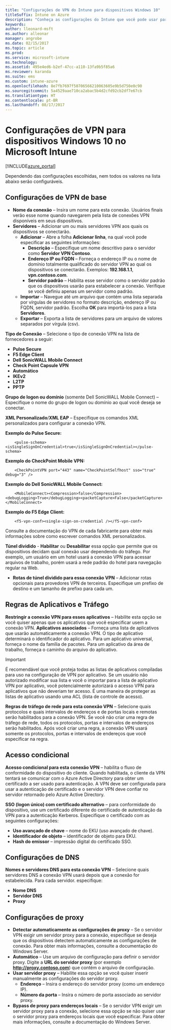 ```yaml
---
title: "Configurações de VPN do Intune para dispositivos Windows 10"
titleSuffix: Intune on Azure
description: "Conheça as configurações do Intune que você pode usar para configurar as conexões VPN em dispositivos Windows 10."
keywords: 
author: lleonard-msft
ms.author: alleonar
manager: angrobe
ms.date: 02/15/2017
ms.topic: article
ms.prod: 
ms.service: microsoft-intune
ms.technology: 
ms.assetid: 495e4ed6-b2ef-47cc-a110-13fa9b5f85a6
ms.reviewer: karanda
ms.suite: ems
ms.custom: intune-azure
ms.openlocfilehash: 8e7fb7697f50706566210063605e9b5d750e0c90
ms.sourcegitcommit: 5a4529aae710ca2abac5b4d2cfd92cb2df7e67cb
ms.translationtype: HT
ms.contentlocale: pt-BR
ms.lasthandoff: 08/17/2017
---
```

# <a name="vpn-settings-for-windows-10-devices-in-microsoft-intune"></a>Configurações de VPN para dispositivos Windows 10 no Microsoft Intune

[!INCLUDE[azure_portal](./includes/azure_portal.md)]

Dependendo das configurações escolhidas, nem todos os valores na lista abaixo serão configuráveis.


## <a name="base-vpn-settings"></a>Configurações de VPN de base


- **Nome da conexão** – Insira um nome para esta conexão. Usuários finais verão esse nome quando navegarem pela lista de conexões VPN disponíveis em seus dispositivos.
- **Servidores** – Adicionar um ou mais servidores VPN aos quais os dispositivos se conectarão.
    - **Adicionar** – Abre a folha **Adicionar linha**, na qual você pode especificar as seguintes informações:
        - **Descrição** – Especifique um nome descritivo para o servidor como **Servidor VPN Contoso**.
        - **Endereço IP ou FQDN** – Forneça o endereço IP ou o nome de domínio totalmente qualificado do servidor VPN ao qual os dispositivos se conectarão. Exemplos: **192.168.1.1**, **vpn.contoso.com**.
        - **Servidor padrão** – Habilita esse servidor como o servidor padrão que os dispositivos usarão para estabelecer a conexão. Verifique se você definiu apenas um servidor como padrão.
    - **Importar** – Navegue até um arquivo que contém uma lista separada por vírgulas de servidores no formato descrição, endereço IP ou FQDN, servidor padrão. Escolha **OK** para importá-los para a lista **Servidores**.
    - **Exportar** – Exporta a lista de servidores para um arquivo de valores separados por vírgula (csv).

**Tipo de Conexão** – Selecione o tipo de conexão VPN na lista de fornecedores a seguir:
- **Pulse Secure**
- **F5 Edge Client**
- **Dell SonicWALL Mobile Connect**
- **Check Point Capsule VPN**
- **Automático**
- **IKEv2**
- **L2TP**
- **PPTP**

**Grupo de logon ou domínio** (somente Dell SonicWALL Mobile Connect) – Especifique o nome do grupo de logon ou domínio ao qual você deseja se conectar.

**XML Personalizado**/**XML EAP** – Especifique os comandos XML personalizados para configurar a conexão VPN.

**Exemplo do Pulse Secure:**

```
    <pulse-schema><isSingleSignOnCredential>true</isSingleSignOnCredential></pulse-schema>
```

**Exemplo do CheckPoint Mobile VPN:**

```
    <CheckPointVPN port="443" name="CheckPointSelfhost" sso="true" debug="3" />
```

**Exemplo do Dell SonicWALL Mobile Connect:**

```
    <MobileConnect><Compression>false</Compression><debugLogging>True</debugLogging><packetCapture>False</packetCapture></MobileConnect>
```

**Exemplo do F5 Edge Client:**

```
    <f5-vpn-conf><single-sign-on-credential /></f5-vpn-conf>
```

Consulte a documentação do VPN de cada fabricante para obter mais informações sobre como escrever comandos XML personalizados.

**Túnel dividido** - **Habilitar** ou **Desabilitar** essa opção que permite que os dispositivos decidam qual conexão usar dependendo do tráfego. Por exemplo, um usuário em um hotel usará a conexão VPN para acessar arquivos de trabalho, porém usará a rede padrão do hotel para navegação regular na Web.
- **Rotas de túnel dividido para essa conexão VPN** – Adicionar rotas opcionais para provedores VPN de terceiros. Especifique um prefixo de destino e um tamanho de prefixo para cada um.

## <a name="apps-and-traffic-rules"></a>Regras de Aplicativos e Tráfego

**Restringir a conexão VPN para esses aplicativos** – Habilite esta opção se você quiser apenas que os aplicativos que você especificar usem a conexão VPN.
**Aplicativos associados** – Forneça uma lista de aplicativos que usarão automaticamente a conexão VPN. O tipo de aplicativo determinará o identificador do aplicativo. Para um aplicativo universal, forneça o nome da família de pacotes. Para um aplicativo da área de trabalho, forneça o caminho do arquivo do aplicativo.

>[!IMPORTANT]
>É recomendável que você proteja todas as listas de aplicativos compiladas para uso na configuração de VPN por aplicativo. Se um usuário não autorizado modificar sua lista e você o importar para a lista de aplicativo VPN por aplicativo, você potencialmente autorizará o acesso VPN para aplicativos que não deveriam ter acesso. É uma maneira de proteger as listas de aplicativo usando uma ACL (lista de controle de acesso).

**Regras de tráfego de rede para esta conexão VPN** – Selecione quais protocolos e quais intervalos de endereços e de portas locais e remotas serão habilitados para a conexão VPN. Se você não criar uma regra de tráfego de rede, todos os protocolos, portas e intervalos de endereços serão habilitados. Após você criar uma regra, a conexão VPN usará somente os protocolos, portas e intervalos de endereços que você especificar na regra.


## <a name="conditional-access"></a>Acesso condicional

**Acesso condicional para esta conexão VPN** – habilita o fluxo de conformidade do dispositivo do cliente. Quando habilitada, o cliente da VPN tentará se comunicar com o Azure Active Directory para obter um certificado a ser usado para autenticação. A VPN deve ser configurada para usar a autenticação de certificado e o servidor VPN deve confiar no servidor retornado pelo Azure Active Directory.

**SSO (logon único) com certificado alternativo** – para conformidade do dispositivo, use um certificado diferente do certificado de autenticação da VPN para a autenticação Kerberos. Especifique o certificado com as seguintes configurações: 

- **Uso avançado de chave** – nome do EKU (uso avançado de chave).
- **Identificador de objeto** – identificador de objeto para EKU.
- **Hash do emissor** – impressão digital do certificado SSO.

## <a name="dns-settings"></a>Configurações de DNS

**Nomes e servidores DNS para esta conexão VPN** – Selecione quais servidores DNS a conexão VPN usará depois que a conexão for estabelecida.
Para cada servidor. especifique:
- **Nome DNS**
- **Servidor DNS**
- **Proxy**

## <a name="proxy-settings"></a>Configurações de proxy

- **Detectar automaticamente as configurações de proxy** – Se o servidor VPN exigir um servidor proxy para a conexão, especifique se deseja que os dispositivos detectem automaticamente as configurações de conexão. Para obter mais informações, consulte a documentação do Windows Server.
- **Automático** – Use um arquivo de configuração para definir o servidor proxy. Digite a **URL do servidor proxy** (por exemplo **http://proxy.contoso.com**) que contém o arquivo de configuração.
- **Usar servidor proxy** – Habilite essa opção se você quiser inserir manualmente as configurações do servidor proxy.
    - **Endereço** – Insira o endereço do servidor proxy (como um endereço IP).
    - **Número da porta** – Insira o número de porta associado ao servidor proxy.
- **Bypass de proxy para endereços locais** – Se o servidor VPN exigir um servidor proxy para a conexão, selecione essa opção se não quiser usar o servidor proxy para endereços locais que você especificar. Para obter mais informações, consulte a documentação do Windows Server.
